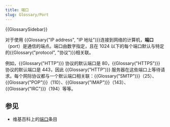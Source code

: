 ```yaml
---
title: 端口
slug: Glossary/Port
---
```


{{GlossarySidebar}}

对于使用 {{Glossary("IP address", "IP 地址")}}连接到网络的计算机，**端口**（port）是通信的端点。端口由数字指定，且在 1024 以下的每个端口默认与特定的{{Glossary("protocol", "协议")}}相关联。

例如，{{Glossary("HTTP")}} 协议的默认端口是 80，{{Glossary("HTTPS")}} 协议的默认端口是 443，因此 {{Glossary("HTTP")}} 服务器在这些端口上等待请求。每个网际协议都与一个默认端口相关联：{{Glossary("SMTP")}}（25）、{{Glossary("POP")}}（110）、{{Glossary("IMAP")}}（143）、{{Glossary("IRC")}}（194）等等。

## 参见

- 维基百科上的[端口](https://zh.wikipedia.org/wiki/通訊埠)条目
